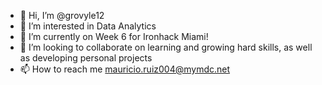 - 👋 Hi, I’m @grovyle12
- 👀 I’m interested in Data Analytics
- 🌱 I’m currently on Week 6 for Ironhack Miami!
- 💞️ I’m looking to collaborate on learning and growing hard skills, as well as developing personal projects
- 📫 How to reach me mauricio.ruiz004@mymdc.net
<!---
grovyle12/grovyle12 is a ✨ special ✨ repository because its `README.md` (this file) appears on your GitHub profile.
You can click the Preview link to take a look at your changes.
--->
